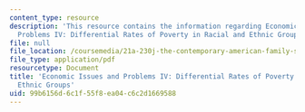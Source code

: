```yaml
---
content_type: resource
description: 'This resource contains the information regarding Economic Issues and
  Problems IV: Differential Rates of Poverty in Racial and Ethnic Groups.'
file: null
file_location: /coursemedia/21a-230j-the-contemporary-american-family-spring-2004/99b6156d6c1f55f8ea04c6c2d1669588_MIT21A_230JS04_econissues4.pdf
file_type: application/pdf
resourcetype: Document
title: 'Economic Issues and Problems IV: Differential Rates of Poverty in Racial and
  Ethnic Groups'
uid: 99b6156d-6c1f-55f8-ea04-c6c2d1669588
---
```

